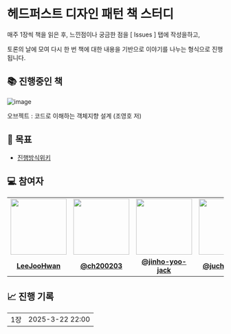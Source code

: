 # 헤드퍼스트 디자인 패턴 책 스터디 
매주 1장씩 책을 읽은 후, 느낀점이나 궁금한 점을 [ Issues ] 탭에 작성을하고,

토론의 날에 모여 다시 한 번 책에 대한 내용을 기반으로 이야기를 나누는 형식으로 진행됩니다.

## 📚 진행중인 책
![image](https://contents.kyobobook.co.kr/sih/fit-in/458x0/pdt/9791162245262.jpg)

오브젝트 : 코드로 이해하는 객체지향 설계 (조영호 저)

## 📍 목표

* [진행방식위키](https://github.com/IDIOT-s/object-book-study/wiki/%EC%8A%A4%ED%84%B0%EB%94%94-%EC%A7%84%ED%96%89-%EB%B0%A9%EC%8B%9D)


## 💻 참여자
<table>
 <tr>
    <td align="center"><a href="https://github.com/JHwan96"><img src="https://avatars.githubusercontent.com/JHwan96" width="130px;" alt=""></a></td>
    <td align="center"><a href="https://github.com/ch200203"><img src="https://avatars.githubusercontent.com/ch200203" width="130px;" alt=""></a></td>
    <td align="center"><a href="https://github.com/jinho-yoo-jack"><img src="https://avatars.githubusercontent.com/jinho-yoo-jack" width="130px;" alt=""></a></td>
    <td align="center"><a href="https://github.com/jucheolkang"><img src="https://avatars.githubusercontent.com/jucheolkang" width="130px;" alt=""></a></td>
  </tr>
  <tr>
    <td align="center"><a href="https://github.com/JHwan96"><b>LeeJooHwan</b></a></td>
    <td align="center"><a href="https://github.com/ch200203"><b>@ch200203</b></a></td>
    <td align="center"><a href="https://github.com/jinho-yoo-jack"><b>@jinho-yoo-jack</b></a></td>
    <td align="center"><a href="https://github.com/jucheolkang"><b>@jucheolkang</b></a></td>
  </tr>
</table>


## 📈 진행 기록
<table>
  <tr>
    <td>1장</td>
    <td>2025-3-22 22:00</td>
  </tr>
</table>

